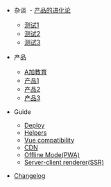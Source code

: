 - 杂谈
  - [产品的进化论](0001.md)
  - [测试1](0001.md)
  - [测试2](0001.md)
  - [测试3](0001.md)

- 产品
  - [A加教育](0002.md)
  - [产品1](0002.md)
  - [产品2](0002.md)
  - [产品3](0002.md)

- Guide
  - [Deploy](deploy.md)
  - [Helpers](helpers.md)
  - [Vue compatibility](vue.md)
  - [CDN](cdn.md)
  - [Offline Mode(PWA)](pwa.md)
  - [Server-client renderer(SSR)](ssr.md)

- [Changelog](changelog.md)
